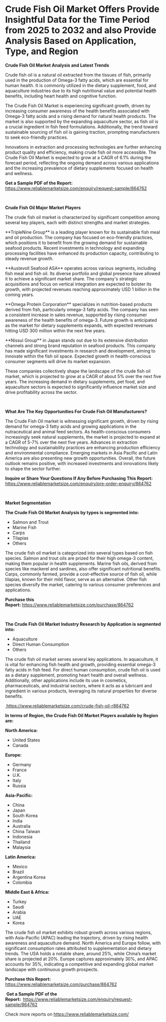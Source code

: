 <p><h1>Crude Fish Oil Market Offers Provide Insightful Data for the Time Period from 2025 to 2032 and also Provide Analysis Based on Application, Type, and Region</h1></p><p><strong>Crude Fish Oil Market Analysis and Latest Trends</strong></p>
<p><p>Crude fish oil is a natural oil extracted from the tissues of fish, primarily used in the production of Omega-3 fatty acids, which are essential for human health. It is commonly utilized in the dietary supplement, food, and aquaculture industries due to its high nutritional value and potential health benefits, including heart health and cognitive function.</p><p>The Crude Fish Oil Market is experiencing significant growth, driven by increasing consumer awareness of the health benefits associated with Omega-3 fatty acids and a rising demand for natural health products. The market is also supported by the expanding aquaculture sector, as fish oil is a crucial ingredient in fish feed formulations. Additionally, the trend toward sustainable sourcing of fish oil is gaining traction, prompting manufacturers to seek eco-friendly practices.</p><p>Innovations in extraction and processing technologies are further enhancing product quality and efficiency, making crude fish oil more accessible. The Crude Fish Oil Market is expected to grow at a CAGR of 6.1% during the forecast period, reflecting the ongoing demand across various applications and the increasing prevalence of dietary supplements focused on health and wellness.</p></p>
<p><strong>Get a Sample PDF of the Report:&nbsp;</strong> <a href="https://www.reliablemarketsize.com/enquiry/request-sample/864762?utm_campaign=3029&utm_medium=2&utm_source=Github&utm_content=ia&utm_term=07042025&utm_id=crude-fish-oil">https://www.reliablemarketsize.com/enquiry/request-sample/864762</a></p>
<p>&nbsp;</p>
<p><strong>Crude Fish Oil Major Market Players</strong></p>
<p><p>The crude fish oil market is characterized by significant competition among several key players, each with distinct strengths and market strategies. </p><p>**TripleNine Group** is a leading player known for its sustainable fish meal and oil production. The company has focused on eco-friendly practices, which positions it to benefit from the growing demand for sustainable seafood products. Recent investments in technology and expanding processing facilities have enhanced its production capacity, contributing to steady revenue growth.</p><p>**Austevoll Seafood ASA** operates across various segments, including fish meal and fish oil. Its diverse portfolio and global presence have allowed it to achieve a significant market share. The company's strategic acquisitions and focus on vertical integration are expected to bolster its growth, with projected revenues reaching approximately USD 1 billion in the coming years.</p><p>**Omega Protein Corporation** specializes in nutrition-based products derived from fish, particularly omega-3 fatty acids. The company has seen a consistent increase in sales revenue, supported by rising consumer awareness of the health benefits of omega-3. Future growth is anticipated as the market for dietary supplements expands, with expected revenues hitting USD 300 million within the next few years.</p><p>**Nissui Group** in Japan stands out due to its extensive distribution channels and strong brand reputation in seafood products. This company has made significant investments in research and development, aiming to innovate within the fish oil space. Expected growth in health-conscious consumer segments will drive its market expansion.</p><p>These companies collectively shape the landscape of the crude fish oil market, which is projected to grow at a CAGR of about 5% over the next five years. The increasing demand in dietary supplements, pet food, and aquaculture sectors is expected to significantly influence market size and drive profitability across the sector.</p></p>
<p>&nbsp;</p>
<p><strong>What Are The Key Opportunities For Crude Fish Oil Manufacturers?</strong></p>
<p><p>The Crude Fish Oil market is witnessing significant growth, driven by rising demand for omega-3 fatty acids and growing applications in the nutraceutical and animal feed sectors. As health-conscious consumers increasingly seek natural supplements, the market is projected to expand at a CAGR of 5-7% over the next five years. Advances in extraction technology and sustainability practices are enhancing production efficiency and environmental compliance. Emerging markets in Asia Pacific and Latin America are also presenting new growth opportunities. Overall, the future outlook remains positive, with increased investments and innovations likely to shape the sector further.</p></p>
<p><strong>Inquire or Share Your Questions If Any Before Purchasing This Report:</strong> <a href="https://www.reliablemarketsize.com/enquiry/pre-order-enquiry/864762?utm_campaign=3029&utm_medium=2&utm_source=Github&utm_content=ia&utm_term=07042025&utm_id=crude-fish-oil">https://www.reliablemarketsize.com/enquiry/pre-order-enquiry/864762</a></p>
<p>&nbsp;</p>
<p><strong>Market Segmentation</strong></p>
<p><strong>The Crude Fish Oil Market Analysis by types is segmented into:</strong></p>
<p><ul><li>Salmon and Trout</li><li>Marine Fish</li><li>Carps</li><li>Tilapias</li><li>Others</li></ul></p>
<p><p>The crude fish oil market is categorized into several types based on fish species. Salmon and trout oils are prized for their high omega-3 content, making them popular in health supplements. Marine fish oils, derived from species like mackerel and sardines, also offer significant nutritional benefits. Carps, commonly farmed, provide a cost-effective source of fish oil, while tilapias, known for their mild flavor, serve as an alternative. Other fish species diversify the market, catering to various consumer preferences and applications.</p></p>
<p><strong>Purchase this Report:&nbsp;</strong><a href="https://www.reliablemarketsize.com/purchase/864762?utm_campaign=3029&utm_medium=2&utm_source=Github&utm_content=ia&utm_term=07042025&utm_id=crude-fish-oil">https://www.reliablemarketsize.com/purchase/864762</a></p>
<p>&nbsp;</p>
<p><strong>The Crude Fish Oil Market Industry Research by Application is segmented into:</strong></p>
<p><ul><li>Aquaculture</li><li>Direct Human Consumption</li><li>Others</li></ul></p>
<p><p>The crude fish oil market serves several key applications. In aquaculture, it is vital for enhancing fish health and growth, providing essential omega-3 fatty acids in fish feed. For direct human consumption, crude fish oil is used as a dietary supplement, promoting heart health and overall wellness. Additionally, other applications include its use in cosmetics, pharmaceuticals, and industrial sectors, where it acts as a lubricant and ingredient in various products, leveraging its natural properties for diverse benefits.</p></p>
<p><a href="https://www.reliablemarketsize.com/crude-fish-oil-r864762?utm_campaign=3029&utm_medium=2&utm_source=Github&utm_content=ia&utm_term=07042025&utm_id=crude-fish-oil">&nbsp;https://www.reliablemarketsize.com/crude-fish-oil-r864762</a></p>
<p><strong>In terms of Region, the Crude Fish Oil Market Players available by Region are:</strong></p>
<p>
    <p> <strong> North America: </strong>
        <ul>
            <li>United States</li>
            <li>Canada</li>
        </ul>
        </p> 
    <p> <strong> Europe: </strong>
        <ul>
            <li>Germany</li>
            <li>France</li>
            <li>U.K.</li>
            <li>Italy</li>
            <li>Russia</li>
        </ul>
        </p> 
    <p> <strong> Asia-Pacific: </strong>
        <ul>
            <li>China</li>
            <li>Japan</li>
            <li>South Korea</li>
            <li>India</li>
            <li>Australia</li>
            <li>China Taiwan</li>
            <li>Indonesia</li>
            <li>Thailand</li>
            <li>Malaysia</li>
        </ul>
        </p> 
    <p> <strong> Latin America: </strong>
        <ul>
            <li>Mexico</li>
            <li>Brazil</li>
            <li>Argentina Korea</li>
            <li>Colombia</li>
        </ul>
        </p> 
    <p> <strong> Middle East & Africa: </strong>
        <ul>
            <li>Turkey</li>
            <li>Saudi</li>
            <li>Arabia</li>
            <li>UAE</li>
            <li>Korea</li>
        </ul>
    </p>
    </p>
<p><p>The crude fish oil market exhibits robust growth across various regions, with Asia-Pacific (APAC) leading the trajectory, driven by rising health awareness and aquaculture demand. North America and Europe follow, with significant consumption rates attributed to supplementation and dietary trends. The USA holds a notable share, around 25%, while China’s market share is projected at 20%. Europe captures approximately 30%, and APAC accounts for 35%, indicating a competitive and expanding global market landscape with continuous growth prospects.</p></p>
<p><strong>Purchase this Report: </strong><a href="https://www.reliablemarketsize.com/purchase/864762?utm_campaign=3029&utm_medium=2&utm_source=Github&utm_content=ia&utm_term=07042025&utm_id=crude-fish-oil">https://www.reliablemarketsize.com/purchase/864762</a></p>
<p>&nbsp;<strong>Get a Sample PDF of the Report:&nbsp;&nbsp;</strong><a href="https://www.reliablemarketsize.com/enquiry/request-sample/864762?utm_campaign=3029&utm_medium=2&utm_source=Github&utm_content=ia&utm_term=07042025&utm_id=crude-fish-oil">https://www.reliablemarketsize.com/enquiry/request-sample/864762</a></p>
<p><strong></strong></p>
<p>Check more reports on <a href="https://www.reliablemarketsize.com/?utm_campaign=3029&utm_medium=2&utm_source=Github&utm_content=ia&utm_term=07042025&utm_id=crude-fish-oil">https://www.reliablemarketsize.com/</a></p>